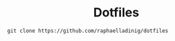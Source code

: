 <div align="center">
  <h1>Dotfiles</h1>
</div>

```git
git clone https://github.com/raphaelladinig/dotfiles
```